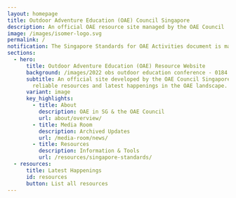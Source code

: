 ```yaml
---
layout: homepage
title: Outdoor Adventure Education (OAE) Council Singapore
description: An official OAE resource site managed by the OAE Council
image: /images/isomer-logo.svg
permalink: /
notification: The Singapore Standards for OAE Activities document is making good progress!
sections:
  - hero:
      title: Outdoor Adventure Education (OAE) Resource Website
      background: /images/2022 obs outdoor education conference - 0184.jpg
      subtitle: An official site developed by the OAE Council Singapore to provide
        reliable resources and latest happenings in the OAE landscape.
      variant: image
      key_highlights:
        - title: About
          description: OAE in SG & the OAE Council
          url: about/overview/
        - title: Media Room
          description: Archived Updates
          url: /media-room/news/
        - title: Resources
          description: Information & Tools
          url: /resources/singapore-standards/
  - resources:
      title: Latest Happenings
      id: resources
      button: List all resources
---
```

